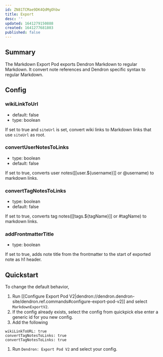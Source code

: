 ```yaml
---
id: ZN81TCMae9DK4QdMgOhbw
title: Export
desc: ''
updated: 1641279150888
created: 1641277681803
published: false
---
```


## Summary
The Markdown Export Pod exports Dendron Markdown to regular Markdown. It convert note references and Dendron specific syntax to regular Markdown.

## Config

### wikiLinkToUrl
- default: false
- type: boolean

If set to true and `siteUrl` is set, convert wiki links to Markdown links that use `siteUrl` as root. 

### convertUserNotesToLinks
- type: boolean
- default: false

If set to true, converts user notes([[user.${username}]] or @username) to markdown links.

### convertTagNotesToLinks
- type: boolean
- default: false

If set to true, converts tag notes([[tags.${tagName}]] or #tagName) to markdown links.

### addFrontmatterTitle
- type: boolean

If set to true, adds note title from the frontmatter to the start of exported note as h1 header.

## Quickstart

To change the default behavior,

1. Run [[Configure Export Pod V2|dendron://dendron.dendron-site/dendron.ref.commands#configure-export-pod-v2]] and select `MarkdownExportV2`.
1. If the config already exists, select the config from quickpick else enter a generic id for you new config.
1. Add the following
  ```Yml
  wikiLinkToURL: true
  convertTagNotesToLinks: true
  convertTagNotesToLinks: true
  ```
1. Run `Dendron: Export Pod V2` and select your config.